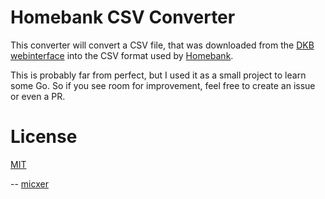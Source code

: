 Homebank CSV Converter
======================
This converter will convert a CSV file, that was downloaded from the [DKB webinterface](https://www.dkb.de/banking) into the CSV format used by [Homebank](http://homebank.free.fr/).

This is probably far from perfect, but I used it as a small project to learn some Go. So if you see room for improvement, feel free to create an issue or even a PR.

License
=======
[MIT](https://micxer.mit-license.org/2017)

-- [micxer](https://github.com/micxer)
